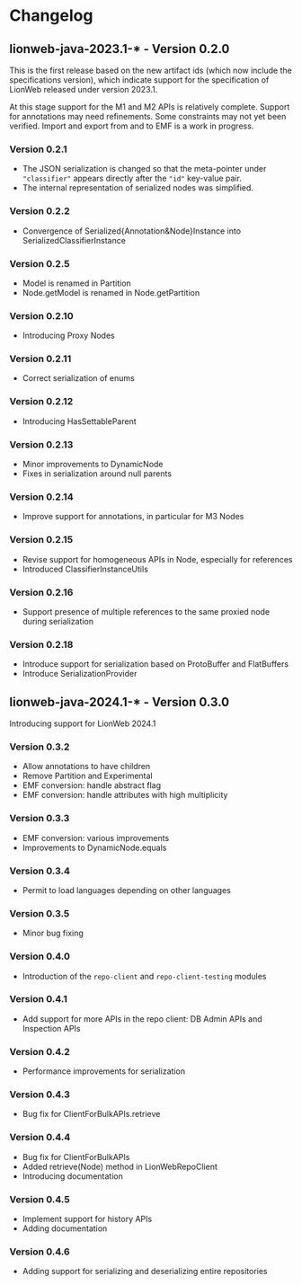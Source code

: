 # Changelog

## lionweb-java-2023.1-* - Version 0.2.0

This is the first release based on the new artifact ids (which now include the specifications version), which indicate support for the specification of LionWeb released under version 2023.1.

At this stage support for the M1 and M2 APIs is relatively complete. Support for annotations may need refinements. Some constraints may not yet been verified.
Import and export from and to EMF is a work in progress.

### Version 0.2.1

* The JSON serialization is changed so that the meta-pointer under `"classifier"` appears directly after the `"id"` key-value pair.
* The internal representation of serialized nodes was simplified.

### Version 0.2.2

* Convergence of Serialized{Annotation&Node}Instance into SerializedClassifierInstance

### Version 0.2.5

* Model is renamed in Partition
* Node.getModel is renamed in Node.getPartition

### Version 0.2.10

* Introducing Proxy Nodes

### Version 0.2.11

* Correct serialization of enums

### Version 0.2.12

* Introducing HasSettableParent

### Version 0.2.13

* Minor improvements to DynamicNode
* Fixes in serialization around null parents

### Version 0.2.14

* Improve support for annotations, in particular for M3 Nodes

### Version 0.2.15

* Revise support for homogeneous APIs in Node, especially for references
* Introduced ClassifierInstanceUtils

### Version 0.2.16

* Support presence of multiple references to the same proxied node during serialization

### Version 0.2.18

* Introduce support for serialization based on ProtoBuffer and FlatBuffers
* Introduce SerializationProvider

## lionweb-java-2024.1-* - Version 0.3.0

Introducing support for LionWeb 2024.1

### Version 0.3.2

* Allow annotations to have children
* Remove Partition and Experimental
* EMF conversion: handle abstract flag
* EMF conversion: handle attributes with high multiplicity

### Version 0.3.3

* EMF conversion: various improvements
* Improvements to DynamicNode.equals

### Version 0.3.4

* Permit to load languages depending on other languages

### Version 0.3.5

* Minor bug fixing

### Version 0.4.0

* Introduction of the `repo-client` and `repo-client-testing` modules

### Version 0.4.1

* Add support for more APIs in the repo client: DB Admin APIs and Inspection APIs

### Version 0.4.2

* Performance improvements for serialization

### Version 0.4.3

* Bug fix for ClientForBulkAPIs.retrieve

### Version 0.4.4

* Bug fix for ClientForBulkAPIs
* Added retrieve(Node) method in LionWebRepoClient
* Introducing documentation

### Version 0.4.5

* Implement support for history APIs
* Adding documentation

### Version 0.4.6

* Adding support for serializing and deserializing entire repositories


